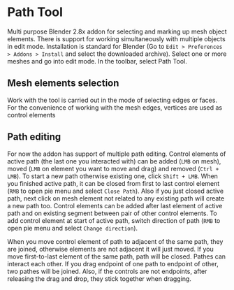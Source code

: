 # Path Tool
Multi purpose Blender 2.8x addon for selecting and marking up mesh object elements.
There is support for working simultaneously with multiple objects in edit mode. Installation is standard for Blender (Go to `Edit > Preferences > Addons > Install` and select the downloaded archive). Select one or more meshes and go into edit mode. In the toolbar, select Path Tool.
## Mesh elements selection
Work with the tool is carried out in the mode of selecting edges or faces. For the convenience of working with the mesh edges, vertices are used as control elements
## Path editing
For now the addon has support of multiple path editing. Control elements of active path (the last one you interacted with) can be added (`LMB` on mesh), moved (`LMB` on element you want to move and drag) and removed (`Ctrl + LMB`). To start a new path otherwise existing one, click `Shift + LMB`. When you finished active path, it can be closed from first to last control element (`RMB` to open pie menu and select `Close Path`). Also if you just closed active path, next click on mesh element not related to any existing path will create a new path too. Control elements can be added after last element of active path and on existing segment between pair of other control elements. To add control element at start of active path, switch direction of path (`RMB` to open pie menu and select `Change direction`).

When you move control element of path to adjacent of the same path, they are joined, otherwise elements are not adjacent it will just moved. If you move first-to-last element of the same path, path will be closed.
Pathes can interact each other. If you drag endpoint of one path to endpoint of other, two pathes will be joined. Also, if the controls are not endpoints, after releasing the drag and drop, they stick together when dragging.
